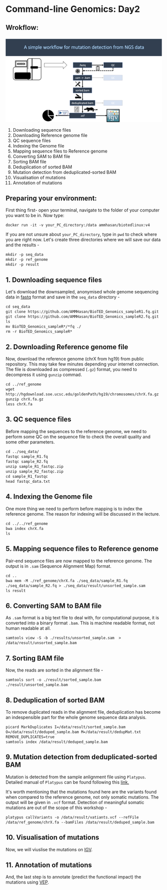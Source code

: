# Command-line Genomics: Day2

## Wrokflow:

![steps](./NGS_workflow.png)

1. Downloading sequence files
2. Downloading Reference genome file
3. QC sequence files
4. Indexing the Genome file
5. Mapping sequence files to Reference genome
6. Converting SAM to BAM file
7. Sorting BAM file
8. Deduplication of sorted BAM
9. Mutation detection from deduplicated-sorted BAM
10. Visualisation of mutations
11. Annotation of mutations

## Preparing your environment:
First thing first- open your terminal, navigate to the folder of your computer you want to be in. Now type: 
```
docker run -it -v your_PC_directory:/data ammhasan/biotedlinux:v4
```
If you are not unsure about `your_PC_directory`, type in `pwd` to check where you are right now. Let's create three directories where we will save our data and the results -
```
mkdir -p seq_data
mkdir -p ref_genome
mkdir -p result
```

## 1. Downloading sequence files
Let's download the downsampled, anonymised whole genome sequencing data in [fastq](https://samtools.github.io/hts-specs/SAMv1.pdf) format and save in the `seq_data` directory - 
```
cd seq_data
git clone https://github.com/AMMHasan/BioTED_Genomics_sampleR1.fq.git
git clone https://github.com/AMMHasan/BioTED_Genomics_sampleR2.fq.git
ls
mv BioTED_Genomics_sampleR*/*fq ./
rm -r BioTED_Genomics_sampleR*
```

## 2. Downloading Reference genome file
Now, download the reference genome (chrX from hg19) from public repository. This may take few minutes depending your internet connection. The file is downloaded as compressed (`.gz`) format, you need to decompress it using `gunzip` commad.
```
cd ../ref_genome
wget http://hgdownload.soe.ucsc.edu/goldenPath/hg19/chromosomes/chrX.fa.gz
gunzip chrX.fa.gz
less chrX.fa 
```

## 3. QC sequence files
Before mapping the sequences to the reference genome, we need to perform some QC on the sequence file to check the overall quality and some other parameters.

```
cd ../seq_data/
fastqc sample_R1.fq
fastqc sample_R2.fq
unzip sample_R1_fastqc.zip
unzip sample_R2_fastqc.zip
cd sample_R1_fastqc
head fastqc_data.txt
```
## 4. Indexing the Genome file
One more thing we need to perform before mapping is to index the reference genome. The reason for indexing will be discussed in the lecture.

```
cd ../../ref_genome
bwa index chrX.fa
ls
```
## 5. Mapping sequence files to Reference genome
Pair-end sequence files are now mapped to the reference genome. The output is in `.sam` (Sequence Alignment Map) format.

```
cd ..
bwa mem -M ./ref_genome/chrX.fa ./seq_data/sample_R1.fq ./seq_data/sample_R2.fq > ./seq_data/result/unsorted_sample.sam
ls result
```
## 6. Converting SAM to BAM file
As `.sam` format is a big text file to deal with, for computational purpose, it is converted into a binary format `.bam`. This is machine readable format, not human readable at all.

```
samtools view -S -b ./results/unsorted_sample.sam  > /data/result/unsorted_sample.bam
```
## 7. Sorting BAM file
Now, the reads are sorted in the alignment file -

```
samtools sort -o ./result/sorted_sample.bam ./result/unsorted_sample.bam
```
## 8. Deduplication of sorted BAM
To remove duplicated reads in the alignment file, deduplication has become an indespensible part for the whole genome sequence data analysis. 

```
picard MarkDuplicates I=/data/result/sorted_sample.bam O=/data/result/deduped_sample.bam M=/data/result/dedupMat.txt REMOVE_DUPLICATES=true
samtools index /data/result/deduped_sample.bam
```
## 9. Mutation detection from deduplicated-sorted BAM
Mutation is detected from the sample anlignment file using `Platypus`. Detailed manual of `Platypus` can be found following this [link.](https://www.well.ox.ac.uk/research/research-groups/lunter-group/lunter-group/platypus-a-haplotype-based-variant-caller-for-next-generation-sequence-data)

It's worth mentioning that the mutations found here are the variants found when compared to the reference genome, not only somatic mutations. The output will be given in `.vcf` format. Detection of meaningful somatic mutations are out of the scope of this workshop -

```
platypus callVariants -o /data/result/vatiants.vcf --refFile /data/ref_genome/chrX.fa --bamFiles /data/result/deduped_sample.bam
```
## 10. Visualisation of mutations
Now, we will viuslise the mutations on [IGV](https://igv.org/app/).

## 11. Annotation of mutations
And, the last step is to annotate (predict the functional impact) the mutations using [VEP](https://www.ensembl.org/Tools/VEP).



